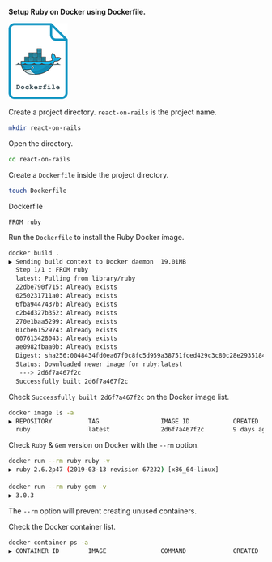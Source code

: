 **Setup Ruby on Docker using Dockerfile.**

![Ruby Docker Image](/README/images/1-6-dockerfile-logo.png)

Create a project directory. `react-on-rails` is the project name.
```bash
mkdir react-on-rails
```

Open the directory.
```bash
cd react-on-rails
```

Create a `Dockerfile` inside the project directory.
```bash
touch Dockerfile
```

Dockerfile
```docker
FROM ruby
```

Run the `Dockerfile` to install the Ruby Docker image.
```bash
docker build .
▶ Sending build context to Docker daemon  19.01MB
  Step 1/1 : FROM ruby
  latest: Pulling from library/ruby
  22dbe790f715: Already exists
  0250231711a0: Already exists
  6fba9447437b: Already exists
  c2b4d327b352: Already exists
  270e1baa5299: Already exists
  01cbe6152974: Already exists
  007613428043: Already exists
  ae0982fbaa0b: Already exists
  Digest: sha256:0048434fd0ea67f0c8fc5d959a38751fced429c3c80c28e293518486f9039723
  Status: Downloaded newer image for ruby:latest
   ---> 2d6f7a467f2c
  Successfully built 2d6f7a467f2c
```

Check `Successfully built 2d6f7a467f2c` on the Docker image list.
```bash
docker image ls -a
▶ REPOSITORY          TAG                 IMAGE ID            CREATED             SIZE
  ruby                latest              2d6f7a467f2c        9 days ago          870MB
```

Check `Ruby` & `Gem` version on Docker with the `--rm` option.
```bash
docker run --rm ruby ruby -v
▶ ruby 2.6.2p47 (2019-03-13 revision 67232) [x86_64-linux]

docker run --rm ruby gem -v
▶ 3.0.3
```
The `--rm` option will prevent creating unused containers.

Check the Docker container list.
```bash
docker container ps -a
▶ CONTAINER ID        IMAGE               COMMAND             CREATED             STATUS              PORTS               NAMES
```

